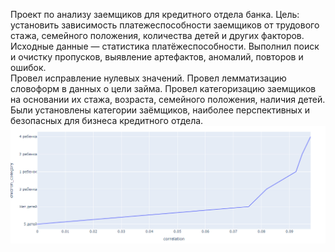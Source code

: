 Проект по анализу заемщиков для кредитного отдела банка. 
Цель: установить зависимость платежеспособности заемщиков от трудового стажа, семейного положения, количества детей и других факторов. Исходные данные — статистика платёжеспособности. 
Выполнил поиск и очистку пропусков, выявление артефактов, аномалий, повторов и ошибок.  
Провел исправление нулевых значений. Провел лемматизацию словоформ в данных о цели займа.
Провел категоризацию заемщиков на основании их стажа, возраста, семейного положения, наличия детей.  
Были установлены категории заёмщиков, наиболее перспективных и безопасных для бизнеса кредитного отдела.
![график зависимости между числом детей и возвратами кредитов в срок](https://github.com/ecocity-coder/credits/blob/main/2024-02-11_19-50-40.png)

